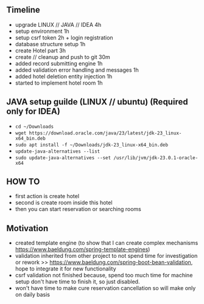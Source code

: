 ## Timeline
 * upgrade LINUX // JAVA // IDEA 4h
 * setup environment 1h
 * setup csrf token 2h + login registration
 * database structure setup 1h
 * create Hotel part 3h
 * create // cleanup and push to git 30m
 * added record submitting engine 1h
 * added validation error handling and messages 1h
 * added hotel deletion entity injection 1h
 * started to implement hotel room 1h

## JAVA setup guilde (LINUX // ubuntu) (Required only for IDEA)
 * ```cd ~/Downloads```
 * ```wget https://download.oracle.com/java/23/latest/jdk-23_linux-x64_bin.deb```
 * ```sudo apt install -f ~/Downloads/jdk-23_linux-x64_bin.deb```
 * ```update-java-alternatives --list```
 * ```sudo update-java-alternatives --set /usr/lib/jvm/jdk-23.0.1-oracle-x64```

## HOW TO
* first action is create hotel
* second is create room inside this hotel
* then you can start reservation or searching rooms

## Motivation
 * created template engine (to show that I can create complex mechanisms https://www.baeldung.com/spring-template-engines)
 * validation inherited from other project to not spend time for investigation or rework >> https://www.baeldung.com/spring-boot-bean-validation, hope to integrate it for new functionality
 * csrf validation not finished because, spend too much time for machine setup don't have time to finish it, so just disabled.
 * won't have time to make cure reservation cancellation so will make only on daily basis
